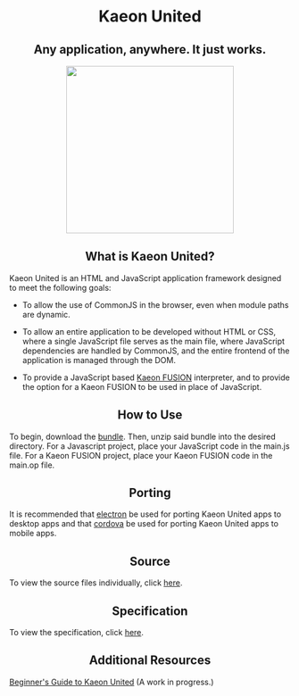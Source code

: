 <h1 align="center">Kaeon United</h1>
<h2 align="center">Any application, anywhere. It just works.</h2>

<p align="center">
	<img src="https://quiksite.com/wp-content/uploads/2016/09/Javascript-Square.png" width="300px" height="300px"/>
</p>

<h2 align="center">What is Kaeon United?</h2>

Kaeon United is an HTML and JavaScript application framework designed to meet the following goals:

* To allow the use of CommonJS in the browser,
even when module paths are dynamic.

* To allow an entire application to be developed without HTML or CSS,
where a single JavaScript file serves as the main file,
where JavaScript dependencies are handled by CommonJS,
and the entire frontend of the application is managed through the DOM.

* To provide a JavaScript based [Kaeon FUSION](https://github.com/Gallery-of-Kaeon/Kaeon-FUSION/blob/master/README.md) interpreter,
and to provide the option for a Kaeon FUSION to be used in place of JavaScript.

<h2 align="center">How to Use</h2>

To begin, download the [bundle](https://github.com/Gallery-of-Kaeon/Kaeon-United/raw/master/Kaeon%20United/Bundle/Kaeon%20United.zip).
Then,
unzip said bundle into the desired directory.
For a Javascript project,
place your JavaScript code in the main.js file.
For a Kaeon FUSION project,
place your Kaeon FUSION code in the main.op file.

<h2 align="center">Porting</h2>

It is recommended that [electron](https://electronjs.org/) be used for porting Kaeon United apps to desktop apps and that [cordova](https://cordova.apache.org/) be used for porting Kaeon United apps to mobile apps.

<!-- <h2 align="center">Notes for Javascript Projects</h2> -->

<h2 align="center">Source</h2>

To view the source files individually,
click [here](https://github.com/Gallery-of-Kaeon/Kaeon-JS/tree/master/Kaeon%20United/Source).

<h2 align="center">Specification</h2>

To view the specification,
click [here](https://github.com/Gallery-of-Kaeon/Kaeon-JS/tree/master/Kaeon%20United/Specification/Kaeon%20United.op).

<h2 align="center">Additional Resources</h2>

[Beginner's Guide to Kaeon United](https://github.com/Gallery-of-Kaeon/Kaeon-United/blob/master/Kaeon%20United/Resources/Beginner's%20Guide%20to%20Kaeon%20United.txt) (A work in progress.)